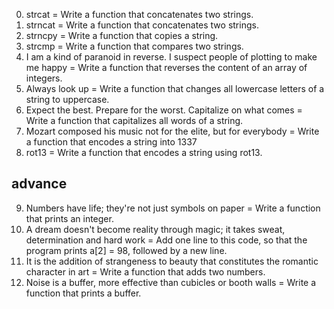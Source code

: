 0. strcat = Write a function that concatenates two strings.
1. strncat = Write a function that concatenates two strings.
2. strncpy = Write a function that copies a string.
3. strcmp = Write a function that compares two strings.
4. I am a kind of paranoid in reverse. I suspect people of plotting to make me happy = Write a function that reverses the content of an array of integers.
5. Always look up = Write a function that changes all lowercase letters of a string to uppercase.
6. Expect the best. Prepare for the worst. Capitalize on what comes = Write a function that capitalizes all words of a string.
7. Mozart composed his music not for the elite, but for everybody = Write a function that encodes a string into 1337
8. rot13 = Write a function that encodes a string using rot13.

<h2>advance</h2>

9. Numbers have life; they're not just symbols on paper = Write a function that prints an integer.
10. A dream doesn't become reality through magic; it takes sweat, determination and hard work = Add one line to this code, so that the program prints a[2] = 98, followed by a new line.
11. It is the addition of strangeness to beauty that constitutes the romantic character in art = Write a function that adds two numbers.
12. Noise is a buffer, more effective than cubicles or booth walls = Write a function that prints a buffer.
